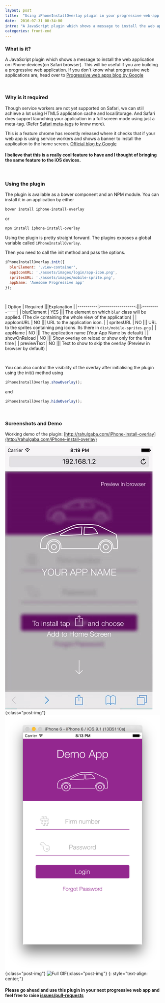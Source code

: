 ```yaml
---
layout: post
title:  "Using iPhoneInstallOverlay plugin in your progressive web-app to show add to home screen banner in iPhone Safari"
date:  2016-07-31 00:34:00
intro: "A JavaScript plugin which shows a message to install the web application on iPhone devices(on Safari browser). This will be useful if you are building a progressive web application. If you don't know what progressive web applications are, head over to Progressive web apps blog by Google here: https://developers.google.com/web/progressive-web-apps/"
categories: front-end
---
```


### What is it?

A JavaScript plugin which shows a message to install the web application on iPhone devices(on Safari browser). This will be useful if you are building a progressive web application. If you don't know what progressive web applications are, head over to [Progressive web apps blog by Google](https://developers.google.com/web/progressive-web-apps/)

<br/>

### Why is it required

Though service workers are not yet supported on Safari, we can still achieve a lot using HTML5 application cache and localStorage. And Safari does support launching your application in a full screen mode using just a meta-tag. (Refer [Safari meta-tags](https://developer.apple.com/library/iad/documentation/AppleApplications/Reference/SafariHTMLRef/Articles/MetaTags.html) to know more).

This is a feature chrome has recently released where it checks that if your web app is using service workers and shows a banner to install the application to the home screen. [Official blog by Google](https://developers.google.com/web/updates/2015/03/increasing-engagement-with-app-install-banners-in-chrome-for-android?hl=en)

#### I believe that this is a really cool feature to have and I thought of bringing the same feature to the iOS devices.

<br/>

### Using the plugin

The plugin is available as a bower component and an NPM module. You can install it in an application by either

```javascript
bower install iphone-install-overlay
```
or

```javascript
npm install iphone-install-overlay
```

Using the plugin is pretty straight forward. The plugins exposes a global variable called `iPhoneInstallOverlay`.

Then you need to call the init method and pass the options.

```javascript
iPhoneInstallOverlay.init({
  blurElement: '.view-container',
  appIconURL: './assets/images/login/app-icon.png',
  spritesURL: './assets/images/mobile-sprite.png',
  appName: 'Awesome Progressive app'
});
```
<br/>

| Option   |      Required      |||Explanation    |
|----------|:------------------:|||:--------------|
| blurElement | YES ||| The element on which `blur` class will be applied. (The div containing the whole view of the application) |
| appIconURL |    NO   |||   URL to the  application icon.  |
| spritesURL | NO ||| URL to the sprites containing png icons. Its there in `dist/mobile-sprites.png` |
| appName | NO |||  The application name (Your App Name by default) |
| showOnReload | NO ||| Show overlay on reload or show only for the first time |
| previewText | NO ||| Text to show to skip the overlay (Preview in browser by default) |

<br/>

You can also control the visibility of the overlay after initialising the plugin using the init() method using

```javascript
iPhoneInstallOverlay.showOverlay();
```
and

```javascript
iPhoneInstallOverlay.hideOverlay();
```
<br/>

### Screenshots and Demo
Working demo of the plugin: [http://rahulgaba.com/iPhone-install-overlay](http://rahulgaba.com/iPhone-install-overlay)

![App overlay](/static/img/iphone_overlay/dummy_overlay.gif "App overlay"){:class="post-img"}
![Installed app](/static/img/iphone_overlay/dummy_app.png "Installed app"){:class="post-img"}
![Full GIF](/static/img/iphone_overlay/app.gif "Full GIF"){:class="post-img"}
{: style="text-align: center;"}
<br/>

#### Please go ahead and use this plugin in your next progressive web app and feel free to raise [issues/pull-requests](https://github.com/rahulgaba16/iPhone-install-overlay)

